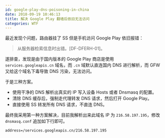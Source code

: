 ```yaml
---
id: google-play-dns-poisoning-in-china
date: 2018-09-19 10:46:13
title: 解决 Google Play 翻墙后依旧无法访问
categories: WTF
---
```


最近发现个问题，路由器挂了 SS 但是手机访问 Google Play 依旧报错：

> 从服务器检索信息时出错。[DF-DFERH-01]。

遂排查，发现是由于国内版本的 Google Play 商店是使用 `services.googleapis.cn` 域名，而 `.cn` 域默认直连国内 DNS 进行解析，而 GFW 又给这个域名下毒导致 DNS 污染，无法访问。

于是三种方案。

- 使用干净的 DNS 解析出真实的 IP 写入设备 Hosts 或者 Dnsmasq 的配置。
- 清除 DNS 缓存后，强制走代理转发 DNS 请求，然后打开 Google Play。
- 直接使用 SS 转发所有 DNS 请求，不直连 DNS。

最终我采用第一种方案解决，目前我解析出来此域名 IP 为 `216.58.197.195`，修改 `dnsmasq.conf` 追加如下行即可。

```
address=/services.googleapis.cn/216.58.197.195
```